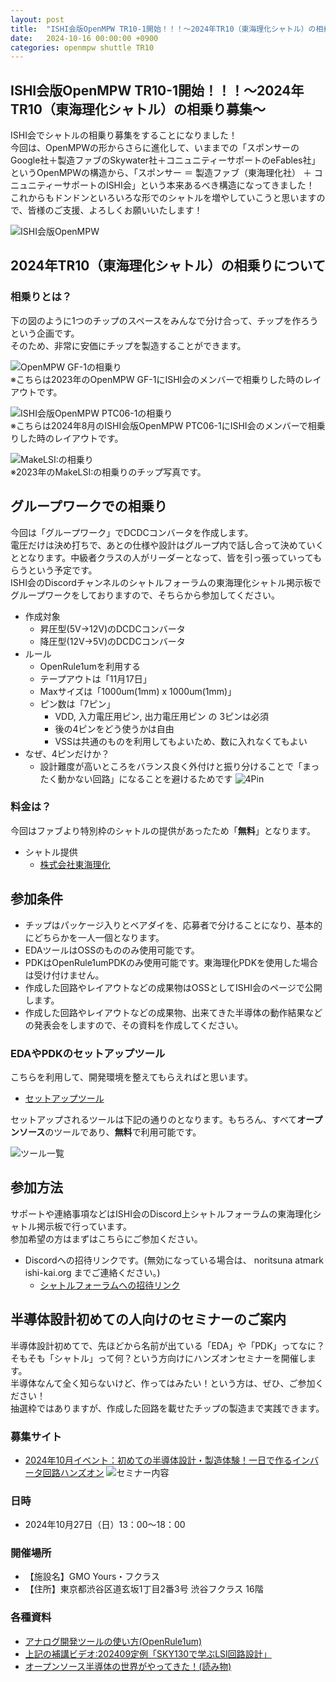 ```yaml
---
layout: post
title:  "ISHI会版OpenMPW TR10-1開始！！！～2024年TR10（東海理化シャトル）の相乗り募集～"
date:   2024-10-16 00:00:00 +0900
categories: openmpw shuttle TR10
---
```

## ISHI会版OpenMPW TR10-1開始！！！～2024年TR10（東海理化シャトル）の相乗り募集～
ISHI会でシャトルの相乗り募集をすることになりました！  
今回は、OpenMPWの形からさらに進化して、いままでの「スポンサーのGoogle社＋製造ファブのSkywater社＋コニュニティーサポートのeFables社」というOpenMPWの構造から、「スポンサー ＝ 製造ファブ（東海理化社） ＋ コニュニティーサポートのISHI会」という本来あるべき構造になってきました！  
これからもドンドンといろいろな形でのシャトルを増やしていこうと思いますので、皆様のご支援、よろしくお願いいたします！  

  ![ISHI会版OpenMPW](/assets/images/shuttle/TR10/2024_formation.png)  


## 2024年TR10（東海理化シャトル）の相乗りについて
### 相乗りとは？
下の図のように1つのチップのスペースをみんなで分け合って、チップを作ろうという企画です。  
そのため、非常に安価にチップを製造することができます。

  ![OpenMPW GF-1の相乗り](/assets/images/shuttle/PTC06_openmpwgf01.png)  
※こちらは2023年のOpenMPW GF-1にISHI会のメンバーで相乗りした時のレイアウトです。  

  ![ISHI会版OpenMPW PTC06-1の相乗り](https://github.com/ishi-kai/ISHI-KAI_Multiple_Projects_OpenMPW_PTC06-1/raw/main/Submitted/all_members_layout_using.png)  
※こちらは2024年8月のISHI会版OpenMPW PTC06-1にISHI会のメンバーで相乗りした時のレイアウトです。  

  ![MakeLSI:の相乗り](https://github.com/MakeLSI/ChipPhoto/blob/master/23PTS.jpg?raw=true)  
※2023年のMakeLSI:の相乗りのチップ写真です。  



## グループワークでの相乗り
今回は「グループワーク」でDCDCコンバータを作成します。  
電圧だけは決め打ちで、あとの仕様や設計はグループ内で話し合って決めていくととなります。中級者クラスの人がリーダーとなって、皆を引っ張っていってもらうという予定です。  
ISHI会のDiscordチャンネルのシャトルフォーラムの東海理化シャトル掲示板でグループワークをしておりますので、そちらから参加してください。  

- 作成対象
    - 昇圧型(5V->12V)のDCDCコンバータ
    - 降圧型(12V->5V)のDCDCコンバータ
- ルール
    - OpenRule1umを利用する
    - テープアウトは「11月17日」
    - Maxサイズは「1000um(1mm) x 1000um(1mm)」
    - ピン数は「7ピン」
        - VDD, 入力電圧用ピン, 出力電圧用ピン の 3ピンは必須
        - 後の4ピンをどう使うかは自由
        - VSSは共通のものを利用してもよいため、数に入れなくてもよい
- なぜ、4ピンだけか？
    - 設計難度が高いところをバランス良く外付けと振り分けることで「まったく動かない回路」になることを避けるためです
![4Pin](/assets/images/shuttle/TR10/4pins.png)  


### 料金は？
今回はファブより特別枠のシャトルの提供があったため「**無料**」となります。  

- シャトル提供
    - [株式会社東海理化](https://www.tokai-rika.co.jp/)


## 参加条件
* チップはパッケージ入りとベアダイを、応募者で分けることになり、基本的にどちらかを一人一個となります。
* EDAツールはOSSのもののみ使用可能です。
* PDKはOpenRule1umPDKのみ使用可能です。東海理化PDKを使用した場合は受け付けません。
* 作成した回路やレイアウトなどの成果物はOSSとしてISHI会のページで公開します。
* 作成した回路やレイアウトなどの成果物、出来てきた半導体の動作結果などの発表会をしますので、その資料を作成してください。


### EDAやPDKのセットアップツール
こちらを利用して、開発環境を整えてもらえればと思います。  

* [セットアップツール](https://github.com/ishi-kai/OpenRule1umPDK_setupEDA)

セットアップされるツールは下記の通りのとなります。もちろん、すべて**オープンソース**のツールであり、**無料**で利用可能です。  

![ツール一覧](/assets/images/shuttle/OSS_tools.png)


## 参加方法
サポートや連絡事項などはISHI会のDiscord上シャトルフォーラムの東海理化シャトル掲示板で行っています。  
参加希望の方はまずはこちらにご参加ください。  

* Discordへの招待リンクです。(無効になっている場合は、 noritsuna atmark ishi-kai.org までご連絡ください。)
    * [シャトルフォーラムへの招待リンク](https://discord.gg/mc8JmfqdrM)



## 半導体設計初めての人向けのセミナーのご案内
半導体設計初めてで、先ほどから名前が出ている「EDA」や「PDK」ってなに？そもそも「シャトル」って何？という方向けにハンズオンセミナーを開催します。  
半導体なんて全く知らないけど、作ってはみたい！という方は、ぜひ、ご参加ください！  
抽選枠ではありますが、作成した回路を載せたチップの製造まで実践できます。  

### 募集サイト
* [2024年10月イベント：初めての半導体設計・製造体験！一日で作るインバータ回路ハンズオン](https://connpass.com/event/332952/) 
  ![セミナー内容](/assets/images/shuttle/OSS_seminar.png)

### 日時
* 2024年10月27日（日）13：00〜18：00  

### 開催場所
* 【施設名】GMO Yours・フクラス
* 【住所】東京都渋谷区道玄坂1丁目2番3号 渋谷フクラス 16階  

### 各種資料
* [アナログ開発ツールの使い方(OpenRule1um)](https://github.com/ishi-kai/ISHI-KAI_Multiple_Projects_OpenMPW_TR10-1/blob/main/docs/inverter_OR1.pdf)
* [上記の補講ビデオ:202409定例「SKY130で学ぶLSI回路設計」](https://www.youtube.com/watch?v=s2QD2kWNEMs)
* [オープンソース半導体の世界がやってきた！(読み物)](https://github.com/ishi-kai/ISHI-KAI_Multiple_Projects_OpenMPW_TR10-1/blob/main/docs/forBeginners.pdf)
